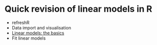 
# Quick revision of linear models in R

-   refreshR
-   Data import and visualisation
-   [Linear models: the basics](./03-linear-models/index.html)
-   Fit linear models
